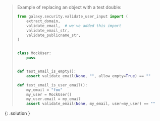 
> <solution-title></solution-title>
> 
> Example of replacing an object with a test double:
> 
> ```python
> from galaxy.security.validate_user_input import (
>     extract_domain,
>     validate_email,  # we've added this import
>     validate_email_str,
>     validate_publicname_str,
> )
> 
> 
> class MockUser:
>     pass
> 
> 
> def test_email_is_empty():
>     assert validate_email(None, "", allow_empty=True) == ""
> 
> def test_email_is_user_email():
>     my_email = "foo"
>     my_user = MockUser()
>     my_user.email = my_email
>     assert validate_email(None, my_email, user=my_user) == ""
> ```
{: .solution }
